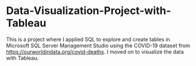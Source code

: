# Data-Visualization-Project-with-Tableau

This is a project where I applied SQL to explore and create tables in Microsoft SQL Server Management Studio using the COVID-19 dataset from https://ourworldindata.org/covid-deaths. I moved on to visualize the data with Tableau.
